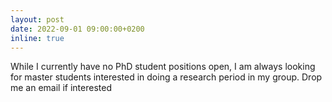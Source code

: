 ```yaml
---
layout: post
date: 2022-09-01 09:00:00+0200
inline: true
---
```


While I currently have no PhD student positions open, I am always looking for master students interested in doing a research period in my group. Drop me an email if interested